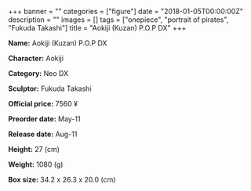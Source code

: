 +++
banner = ""
categories = ["figure"]
date = "2018-01-05T00:00:00Z"
description = ""
images = []
tags = ["onepiece", "portrait of pirates", "Fukuda Takashi"]
title = "Aokiji (Kuzan) P.O.P DX"
+++

**Name:** Aokiji (Kuzan) P.O.P DX

**Character:** Aokiji

**Category:** Neo DX 

**Sculptor:** Fukuda Takashi

**Official price:** 7560 ¥

**Preorder date:** May-11

**Release date:** Aug-11

**Height:** 27 (cm)

**Weight:** 1080 (g)

**Box size:** 34.2 x 26.3 x 20.0 (cm)


